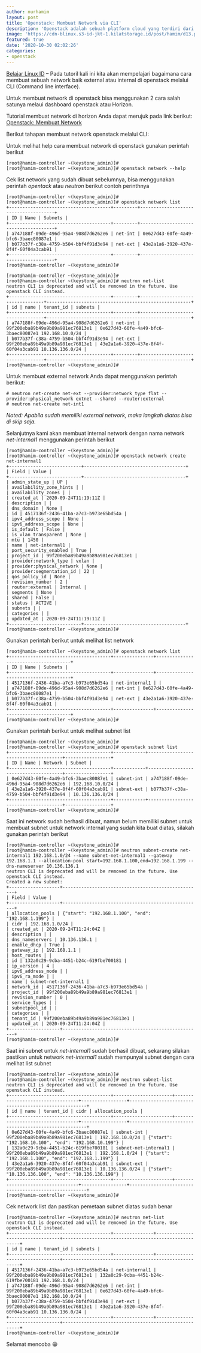 ```yaml
---
author: nurhamim
layout: post
title: 'Openstack: Membuat Network via CLI'
description: 'Openstack adalah sebuah platform cloud yang terdiri dari software open source untuk menjalankan Cloud IaaS (Infrastructure as a Service), baik untuk private ataupun public Cloud'
image: 'https://cdn-blinux.s3-id-jkt-1.kilatstorage.id/post/hamim/d13.png'
featured: true
date: '2020-10-30 02:02:26'
categories:
- openstack
---
```


[Belajar Linux ID](/) – Pada tutoril kali ini kita akan mempelajari bagaimana cara membuat sebuah network baik external atau internal di openstack melalui CLI (Command line interface).

Untuk membuat network di openstack bisa menggunakan 2 cara salah satunya melaui dashboard openstack atau Horizon.

Tutorial membuat network di horizon Anda dapat merujuk pada link berikut: [Openstack: Membuat Network](/openstack-membuat-network/)

Berikut tahapan membuat network openstack melalui CLI:

Untuk melihat help cara membuat network di openstack gunakan perintah berikut

    [root@hamim-controller ~(keystone_admin)]#
    [root@hamim-controller ~(keystone_admin)]# openstack network --help

Cek list network yang sudah dibuat sebelumnya, bisa menggunakan perintah _opentack_ atau _neutron_ berikut contoh perinthnya

    [root@hamim-controller ~(keystone_admin)]#
    [root@hamim-controller ~(keystone_admin)]# openstack network list
    +--------------------------------------+---------+--------------------------------------+
    | ID | Name | Subnets |
    +--------------------------------------+---------+--------------------------------------+
    | a747188f-09de-496d-95a4-908d7d6262e6 | net-int | 0e627d43-60fe-4a49-bfc6-3baec80087e1 |
    | b077b37f-c38a-4759-b504-bbf4f91d3e94 | net-ext | 43e2a1a6-3920-437e-8f4f-60f04a3cab91 |
    +--------------------------------------+---------+--------------------------------------+
    [root@hamim-controller ~(keystone_admin)]#

    [root@hamim-controller ~(keystone_admin)]#
    [root@hamim-controller ~(keystone_admin)]# neutron net-list
    neutron CLI is deprecated and will be removed in the future. Use openstack CLI instead.
    +--------------------------------------+---------+----------------------------------+------------------------------------------------------+
    | id | name | tenant_id | subnets |
    +--------------------------------------+---------+----------------------------------+------------------------------------------------------+
    | a747188f-09de-496d-95a4-908d7d6262e6 | net-int | 99f200eba89b49a9b89a981ec76813e1 | 0e627d43-60fe-4a49-bfc6-3baec80087e1 192.168.10.0/24 |
    | b077b37f-c38a-4759-b504-bbf4f91d3e94 | net-ext | 99f200eba89b49a9b89a981ec76813e1 | 43e2a1a6-3920-437e-8f4f-60f04a3cab91 10.136.136.0/24 |
    +--------------------------------------+---------+----------------------------------+------------------------------------------------------+
    [root@hamim-controller ~(keystone_admin)]#

Untuk membuat external network Anda dapat menggunakan perintah berikut:

    # neutron net-create net-ext --provider:network_type flat --provider:physical_network extnet --shared --router:external
    # neutron net-create net-int1

_Noted: Apabila sudah memiliki external network, maka langkah diatas bisa di skip saja._

Selanjutnya kami akan membuat internal network dengan nama network _net-internal1_ menggunakan perintah berikut

    [root@hamim-controller ~(keystone_admin)]#
    [root@hamim-controller ~(keystone_admin)]# openstack network create net-internal1
    +---------------------------+--------------------------------------+
    | Field | Value |
    +---------------------------+--------------------------------------+
    | admin_state_up | UP |
    | availability_zone_hints | |
    | availability_zones | |
    | created_at | 2020-09-24T11:19:11Z |
    | description | |
    | dns_domain | None |
    | id | 4517136f-2436-41ba-a7c3-b973e65bd54a |
    | ipv4_address_scope | None |
    | ipv6_address_scope | None |
    | is_default | False |
    | is_vlan_transparent | None |
    | mtu | 1450 |
    | name | net-internal1 |
    | port_security_enabled | True |
    | project_id | 99f200eba89b49a9b89a981ec76813e1 |
    | provider:network_type | vxlan |
    | provider:physical_network | None |
    | provider:segmentation_id | 22 |
    | qos_policy_id | None |
    | revision_number | 2 |
    | router:external | Internal |
    | segments | None |
    | shared | False |
    | status | ACTIVE |
    | subnets | |
    | categories | |
    | updated_at | 2020-09-24T11:19:11Z |
    +---------------------------+--------------------------------------+
    [root@hamim-controller ~(keystone_admin)]#

Gunakan perintah berikut untuk melihat list network

    [root@hamim-controller ~(keystone_admin)]# openstack network list
    +--------------------------------------+---------------+--------------------------------------+
    | ID | Name | Subnets |
    +--------------------------------------+---------------+--------------------------------------+
    | 4517136f-2436-41ba-a7c3-b973e65bd54a | net-internal1 | |
    | a747188f-09de-496d-95a4-908d7d6262e6 | net-int | 0e627d43-60fe-4a49-bfc6-3baec80087e1 |
    | b077b37f-c38a-4759-b504-bbf4f91d3e94 | net-ext | 43e2a1a6-3920-437e-8f4f-60f04a3cab91 |
    +--------------------------------------+---------------+--------------------------------------+
    [root@hamim-controller ~(keystone_admin)]#

Gunakan perintah berikut untuk melihat subnet list

    [root@hamim-controller ~(keystone_admin)]#
    [root@hamim-controller ~(keystone_admin)]# openstack subnet list
    +--------------------------------------+------------+--------------------------------------+-----------------+
    | ID | Name | Network | Subnet |
    +--------------------------------------+------------+--------------------------------------+-----------------+
    | 0e627d43-60fe-4a49-bfc6-3baec80087e1 | subnet-int | a747188f-09de-496d-95a4-908d7d6262e6 | 192.168.10.0/24 |
    | 43e2a1a6-3920-437e-8f4f-60f04a3cab91 | subnet-ext | b077b37f-c38a-4759-b504-bbf4f91d3e94 | 10.136.136.0/24 |
    +--------------------------------------+------------+--------------------------------------+-----------------+
    [root@hamim-controller ~(keystone_admin)]#

Saat ini network sudah berhasil dibuat, namun belum memiliki subnet untuk membuat subnet untuk network internal yang sudah kita buat diatas, silakah gunakan perintah berikut

    [root@hamim-controller ~(keystone_admin)]#
    [root@hamim-controller ~(keystone_admin)]# neutron subnet-create net-internal1 192.168.1.0/24 --name subnet-net-internal1 --gateway 192.168.1.1 --allocation-pool start=192.168.1.100,end=192.168.1.199 --dns-nameserver 10.136.136.1
    neutron CLI is deprecated and will be removed in the future. Use openstack CLI instead.
    Created a new subnet:
    +-------------------+----------------------------------------------------+
    | Field | Value |
    +-------------------+----------------------------------------------------+
    | allocation_pools | {"start": "192.168.1.100", "end": "192.168.1.199"} |
    | cidr | 192.168.1.0/24 |
    | created_at | 2020-09-24T11:24:04Z |
    | description | |
    | dns_nameservers | 10.136.136.1 |
    | enable_dhcp | True |
    | gateway_ip | 192.168.1.1 |
    | host_routes | |
    | id | 132a0c29-9cba-4451-b24c-619fbe700181 |
    | ip_version | 4 |
    | ipv6_address_mode | |
    | ipv6_ra_mode | |
    | name | subnet-net-internal1 |
    | network_id | 4517136f-2436-41ba-a7c3-b973e65bd54a |
    | project_id | 99f200eba89b49a9b89a981ec76813e1 |
    | revision_number | 0 |
    | service_types | |
    | subnetpool_id | |
    | categories | |
    | tenant_id | 99f200eba89b49a9b89a981ec76813e1 |
    | updated_at | 2020-09-24T11:24:04Z |
    +-------------------+----------------------------------------------------+
    [root@hamim-controller ~(keystone_admin)]#

Saat ini subnet untuk _net-internal1_ sudah berhasil dibuat, sekarang silakan pastikan untuk network _net-internal1_ sudah mempunyai subnet dengan cara melihat list subnet

    [root@hamim-controller ~(keystone_admin)]#
    [root@hamim-controller ~(keystone_admin)]# neutron subnet-list
    neutron CLI is deprecated and will be removed in the future. Use openstack CLI instead.
    +--------------------------------------+----------------------+----------------------------------+-----------------+------------------------------------------------------+
    | id | name | tenant_id | cidr | allocation_pools |
    +--------------------------------------+----------------------+----------------------------------+-----------------+------------------------------------------------------+
    | 0e627d43-60fe-4a49-bfc6-3baec80087e1 | subnet-int | 99f200eba89b49a9b89a981ec76813e1 | 192.168.10.0/24 | {"start": "192.168.10.100", "end": "192.168.10.199"} |
    | 132a0c29-9cba-4451-b24c-619fbe700181 | subnet-net-internal1 | 99f200eba89b49a9b89a981ec76813e1 | 192.168.1.0/24 | {"start": "192.168.1.100", "end": "192.168.1.199"} |
    | 43e2a1a6-3920-437e-8f4f-60f04a3cab91 | subnet-ext | 99f200eba89b49a9b89a981ec76813e1 | 10.136.136.0/24 | {"start": "10.136.136.100", "end": "10.136.136.199"} |
    +--------------------------------------+----------------------+----------------------------------+-----------------+------------------------------------------------------+
    [root@hamim-controller ~(keystone_admin)]#

Cek network list dan pastikan pemetaan subnet diatas sudah benar

    [root@hamim-controller ~(keystone_admin)]# neutron net-list
    neutron CLI is deprecated and will be removed in the future. Use openstack CLI instead.
    +--------------------------------------+---------------+----------------------------------+------------------------------------------------------+
    | id | name | tenant_id | subnets |
    +--------------------------------------+---------------+----------------------------------+------------------------------------------------------+
    | 4517136f-2436-41ba-a7c3-b973e65bd54a | net-internal1 | 99f200eba89b49a9b89a981ec76813e1 | 132a0c29-9cba-4451-b24c-619fbe700181 192.168.1.0/24 |
    | a747188f-09de-496d-95a4-908d7d6262e6 | net-int | 99f200eba89b49a9b89a981ec76813e1 | 0e627d43-60fe-4a49-bfc6-3baec80087e1 192.168.10.0/24 |
    | b077b37f-c38a-4759-b504-bbf4f91d3e94 | net-ext | 99f200eba89b49a9b89a981ec76813e1 | 43e2a1a6-3920-437e-8f4f-60f04a3cab91 10.136.136.0/24 |
    +--------------------------------------+---------------+----------------------------------+------------------------------------------------------+
    [root@hamim-controller ~(keystone_admin)]#

Selamat mencoba 😁